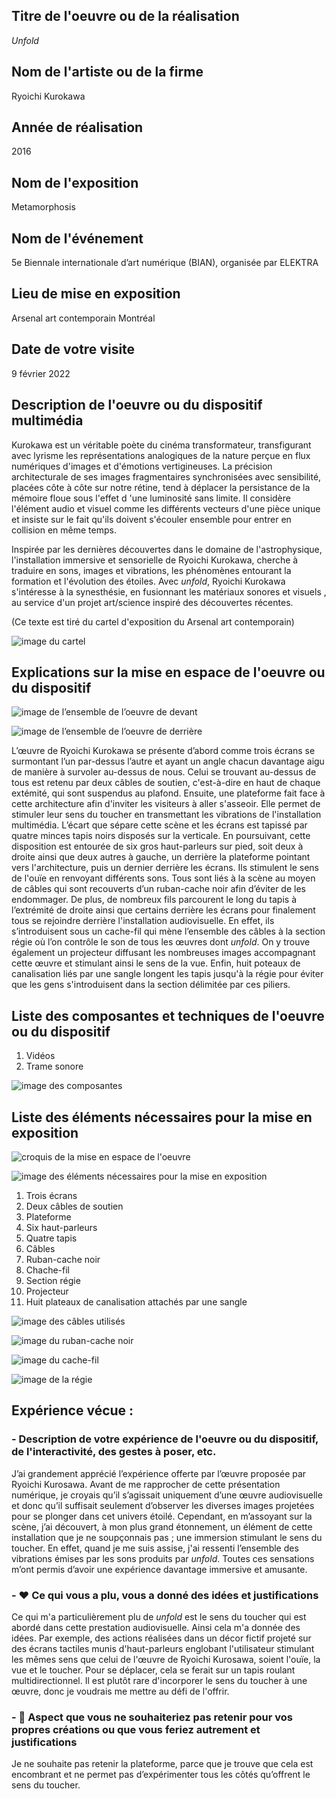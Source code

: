  ## Titre de l'oeuvre ou de la réalisation
 
 *Unfold*

 ## Nom de l'artiste ou de la firme
 
 Ryoichi Kurokawa

 ## Année de réalisation
 
 2016

 ## Nom de l'exposition 
 
 Metamorphosis
 
 ## Nom de l'événement
 
 5e Biennale internationale d’art numérique (BIAN), organisée par ELEKTRA
 
 ## Lieu de mise en exposition
 
 Arsenal art contemporain Montréal

 ## Date de votre visite
 
 9 février 2022

 ## Description de l'oeuvre ou du dispositif multimédia 
 
 Kurokawa est un véritable poète du cinéma transformateur, transfigurant avec lyrisme les représentations analogiques de la nature perçue en flux numériques d'images et d'émotions vertigineuses. La précision architecturale de ses images fragmentaires synchronisées avec sensibilité, placées côte à côte sur notre rétine, tend à déplacer la persistance de la mémoire floue sous l'effet d 'une luminosité sans limite. Il considère l'élément audio et visuel comme les différents vecteurs d'une pièce unique et insiste sur le fait qu'ils doivent s'écouler ensemble pour entrer en collision en même temps. 
 
 Inspirée par les dernières découvertes dans le domaine de l'astrophysique, l'installation immersive et sensorielle de Ryoichi Kurokawa, cherche à traduire en sons, images et vibrations, les phénomènes entourant la formation et l'évolution des étoiles. Avec *unfold*, Ryoichi Kurokawa s'intéresse à la synesthésie, en fusionnant les matériaux sonores et visuels , au service d'un projet art/science inspiré des découvertes récentes. 
 
 (Ce texte est tiré du cartel d'exposition du Arsenal art contemporain)

![image du cartel](medias/photographies/photo_cartel.jpg)

 ## Explications sur la mise en espace de l'oeuvre ou du dispositif 
 
 ![image de l’ensemble de l’oeuvre de devant](medias/photographies/photo_oeuvre_ensemble.jpg)
 
 ![image de l’ensemble de l’oeuvre de derrière](medias/photographies/photo_oeuvre_ensemble_derriere.jpg)
 
 L’œuvre de Ryoichi Kurokawa se présente d’abord comme trois écrans se surmontant l’un par-dessus l’autre et ayant un angle chacun davantage aigu de manière à survoler au-dessus de nous. Celui se trouvant au-dessus de tous est retenu par deux câbles de soutien, c'est-à-dire en haut de chaque extémité, qui sont suspendus au plafond. Ensuite, une plateforme fait face à cette architecture afin d'inviter les visiteurs à aller s'asseoir. Elle permet de stimuler leur sens du toucher en transmettant les vibrations de l'installation multimédia. L’écart que sépare cette scène et les écrans est tapissé par quatre minces tapis noirs disposés sur la verticale. En poursuivant, cette disposition est entourée de six gros haut-parleurs sur pied, soit deux à droite ainsi que deux autres à gauche, un derrière la plateforme pointant vers l'architecture, puis un dernier derrière les écrans. Ils stimulent le sens de l'ouïe en renvoyant différents sons. Tous sont liés à la scène au moyen de câbles qui sont recouverts d’un ruban-cache noir afin d’éviter de les endommager. De plus, de nombreux fils parcourent le long du tapis à l’extrémité de droite ainsi que certains derrière les écrans pour finalement tous se rejoindre derrière l'installation audiovisuelle. En effet, ils s’introduisent sous un cache-fil qui mène l’ensemble des câbles à la section régie où l’on contrôle le son de tous les œuvres dont *unfold*. On y trouve également un projecteur diffusant les nombreuses images accompagnant cette œuvre et stimulant ainsi le sens de la vue. Enfin, huit poteaux de canalisation liés par une sangle longent les tapis jusqu'à la régie pour éviter que les gens s'introduisent dans la section délimitée par ces piliers. 

 ## Liste des composantes et techniques de l'oeuvre ou du dispositif 
 
 1. Vidéos
 2. Trame sonore
 
 ![image des composantes](medias/photographies/photo_regie.jpg)

 ## Liste des éléments nécessaires pour la mise en exposition 
 
 ![croquis de la mise en espace de l'oeuvre](medias/croquis/photo_croquis_oeuvre.jpg)
 
 ![image des éléments nécessaires pour la mise en exposition](medias/photographies/photo_elements_mis_en_disposition.jpg)
 
 1. Trois écrans
 2. Deux câbles de soutien
 3. Plateforme 
 4. Six haut-parleurs
 5. Quatre tapis
 6. Câbles
 7. Ruban-cache noir
 8. Chache-fil
 9. Section régie
 10. Projecteur
 11. Huit plateaux de canalisation attachés par une sangle

![image des câbles utilisés](medias/photographies/photo_cables.jpg)

![image du ruban-cache noir](medias/photographies/photo_ruban_cache.jpg)

![image du cache-fil](medias/photographies/photo_cache_fil.jpg)

![image de la régie](medias/photographies/photo_regie2.0.jpg)

 ## Expérience vécue :

 ### - Description de votre expérience de l'oeuvre ou du dispositif, de l'interactivité, des gestes à poser, etc.
 
 J’ai grandement apprécié l’expérience offerte par l’œuvre proposée par Ryoichi Kurosawa. Avant de me rapprocher de cette présentation numérique, je croyais qu’il s’agissait uniquement d’une œuvre audiovisuelle et donc qu’il suffisait seulement d’observer les diverses images projetées pour se plonger dans cet univers étoilé. Cependant, en m’assoyant sur la scène, j’ai découvert, à mon plus grand étonnement, un élément de cette installation que je ne soupçonnais pas ; une immersion stimulant le sens du toucher. En effet, quand je me suis assise, j'ai ressenti l’ensemble des vibrations émises par les sons produits par *unfold*. Toutes ces sensations m’ont permis d’avoir une expérience davantage immersive et amusante.  

 ### - ❤️ Ce qui vous a plu, vous a donné des idées et justifications
 
 Ce qui m'a particulièrement plu de *unfold* est le sens du toucher qui est abordé dans cette prestation audiovisuelle. Ainsi cela m'a donnée des idées. Par exemple, des actions réalisées dans un décor fictif projeté sur des écrans tactiles munis d'haut-parleurs englobant l'utilisateur stimulant les mêmes sens que celui de l'œuvre de Ryoichi Kurosawa, soient l'ouïe, la vue et le toucher. Pour se déplacer, cela se ferait sur un tapis roulant multidirectionnel. Il est plutôt rare d'incorporer le sens du toucher à une œuvre, donc je voudrais me mettre au défi de l'offrir.  

 ### - 🤔 Aspect que vous ne souhaiteriez pas retenir pour vos propres créations ou que vous feriez autrement et justifications
 
 Je ne souhaite pas retenir la plateforme, parce que je trouve que cela est encombrant et ne permet pas d’expérimenter tous les côtés qu’offrent le sens du toucher. 
 
 
